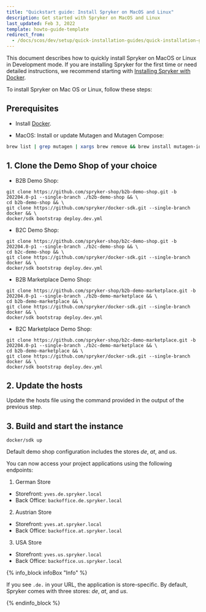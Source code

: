 ```yaml
---
title: "Quickstart guide: Install Spryker on MacOS and Linux"
description: Get started with Spryker on MacOS and Linux
last_updated: Feb 3, 2022
template: howto-guide-template
redirect_from:
  - /docs/scos/dev/setup/quick-installation-guides/quick-installation-guide-macos-and-linux.html
---
```


This document describes how to quickly install Spryker on MacOS or Linux in Development mode. If you are installing Spryker for the first time or need detailed instructions, we recommend starting with [Installing Spryker with Docker](/docs/scos/dev/setup/installing-spryker-with-docker/installing-spryker-with-docker.html#prerequisites).

To install Spryker on Mac OS or Linux, follow these steps:

## Prerequisites

* Install [Docker](https://www.docker.com/).

* MacOS: Install or update Mutagen and Mutagen Compose:

```bash
brew list | grep mutagen | xargs brew remove && brew install mutagen-io/mutagen/mutagen mutagen-io/mutagen/mutagen-compose && mutagen daemon stop && mutagen daemon start
```


## 1. Clone the Demo Shop of your choice

- B2B Demo Shop:

```shell
git clone https://github.com/spryker-shop/b2b-demo-shop.git -b 202204.0-p1 --single-branch ./b2b-demo-shop && \
cd b2b-demo-shop && \
git clone https://github.com/spryker/docker-sdk.git --single-branch docker && \
docker/sdk bootstrap deploy.dev.yml
```

- B2C Demo Shop:

```shell
git clone https://github.com/spryker-shop/b2c-demo-shop.git -b 202204.0-p1 --single-branch ./b2c-demo-shop && \
cd b2c-demo-shop && \
git clone https://github.com/spryker/docker-sdk.git --single-branch docker && \
docker/sdk bootstrap deploy.dev.yml
```

- B2B Marketplace Demo Shop:

```shell
git clone https://github.com/spryker-shop/b2b-demo-marketplace.git -b 202204.0-p1 --single-branch ./b2b-demo-marketplace && \
cd b2b-demo-marketplace && \
git clone https://github.com/spryker/docker-sdk.git --single-branch docker && \
docker/sdk bootstrap deploy.dev.yml
```

- B2C Marketplace Demo Shop:

```shell
git clone https://github.com/spryker-shop/b2c-demo-marketplace.git -b 202204.0-p1 --single-branch ./b2c-demo-marketplace && \
cd b2b-demo-marketplace && \
git clone https://github.com/spryker/docker-sdk.git --single-branch docker && \
docker/sdk bootstrap deploy.dev.yml
```

## 2. Update the hosts

Update the hosts file using the command provided in the output of the previous step.

## 3. Build and start the instance

```shell
docker/sdk up
```

Default demo shop configuration includes the stores *de*, *at*, and *us*.

You can now access your project applications using the following endpoints:
1. German Store
* Storefront: `yves.de.spryker.local`
* Back Office: `backoffice.de.spryker.local`

2. Austrian Store
* Storefront: `yves.at.spryker.local`
* Back Office: `backoffice.at.spryker.local`

3. USA Store
* Storefront: `yves.us.spryker.local`
* Back Office: `backoffice.us.spryker.local`


{% info_block infoBox "Info" %}

If you see `.de.` in your URL, the application is store-specific. By default, Spryker comes with three stores: *de*, *at*, and *us*.

{% endinfo_block %}

